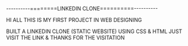 ----------========LINKEDIN CLONE==========----------

HI ALL THIS IS MY FIRST PROJECT IN WEB DESIGNING

BUILT A LINKEDIN CLONE (STATIC WEBSITE) USING CSS & HTML JUST VISIT THE LINK & THANKS FOR THE VISITATION
